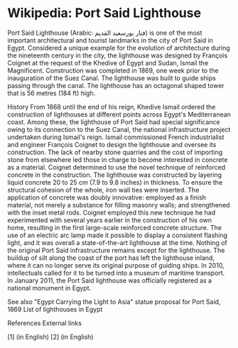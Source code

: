 
# Wikipedia: Port Said Lighthouse
Port Said Lighthouse (Arabic: فنار بورسعيد القديم) is one of the most important architectural and tourist landmarks in the city of Port Said in Egypt. Considered a unique example for the evolution of architecture during the nineteenth century in the city, the lighthouse was designed by François Coignet at the request of the Khedive of Egypt and Sudan, Ismail the Magnificent. Construction was completed in 1869, one week prior to the inauguration of the Suez Canal. The lighthouse was built to guide ships passing through the canal. The lighthouse has an octagonal shaped tower that is 56 metres (184 ft) high.

History
From 1868 until the end of his reign, Khedive Ismail ordered the construction of lighthouses at different points across Egypt's Mediterranean coast. Among these, the lighthouse of Port Said had special significance owing to its connection to the Suez Canal, the national infrastructure project undertaken during Ismail's reign. Ismail commissioned French industrialist and engineer François Coignet to design the lighthouse and oversee its construction. The lack of nearby stone quarries and the cost of importing stone from elsewhere led those in charge to become interested in concrete as a material. Coignet determined to use the novel technique of reinforced concrete in the construction. 
The lighthouse was constructed by layering liquid concrete 20 to 25 cm (7.9 to 9.8 inches) in thickness. To ensure the structural cohesion of the whole, iron wall ties were inserted. The application of concrete was doubly innovative: employed as a finish material, not merely a substance for filling masonry walls; and strengthened with the inset metal rods. Coignet employed this new technique he had experimented with several years earlier in the construction of his own home, resulting in the first large-scale reinforced concrete structure. The use of an electric arc lamp made it possible to display a consistent flashing light, and it was overall a state-of-the-art lighthouse at the time.
Nothing of the original Port Said infrastructure remains except for the lighthouse. The buildup of silt along the coast of the port has left the lighthouse inland, where it can no longer serve its original purpose of guiding ships. In 2010, intellectuals called for it to be turned into a museum of maritime transport. In January 2011, the Port Said lighthouse was officially registered as a national monument in Egypt.

See also
"Egypt Carrying the Light to Asia" statue proposal for Port Said, 1869
List of lighthouses in Egypt

References
External links

[1] (in English)
[2] (in English)